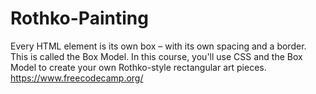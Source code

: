 # Rothko-Painting
Every HTML element is its own box – with its own spacing and a border. This is called the Box Model.  In this course, you'll use CSS and the Box Model to create your own Rothko-style rectangular art pieces.  https://www.freecodecamp.org/
